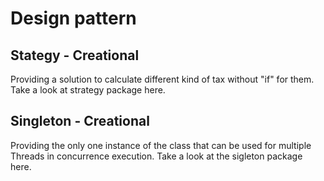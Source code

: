 # Design pattern

## Stategy - Creational 
Providing a solution to calculate different kind of tax without "if" for them. Take a look at strategy package here.

## Singleton - Creational
Providing the only one instance of the class that can be used for multiple Threads in concurrence execution. Take a look at the sigleton package here.
